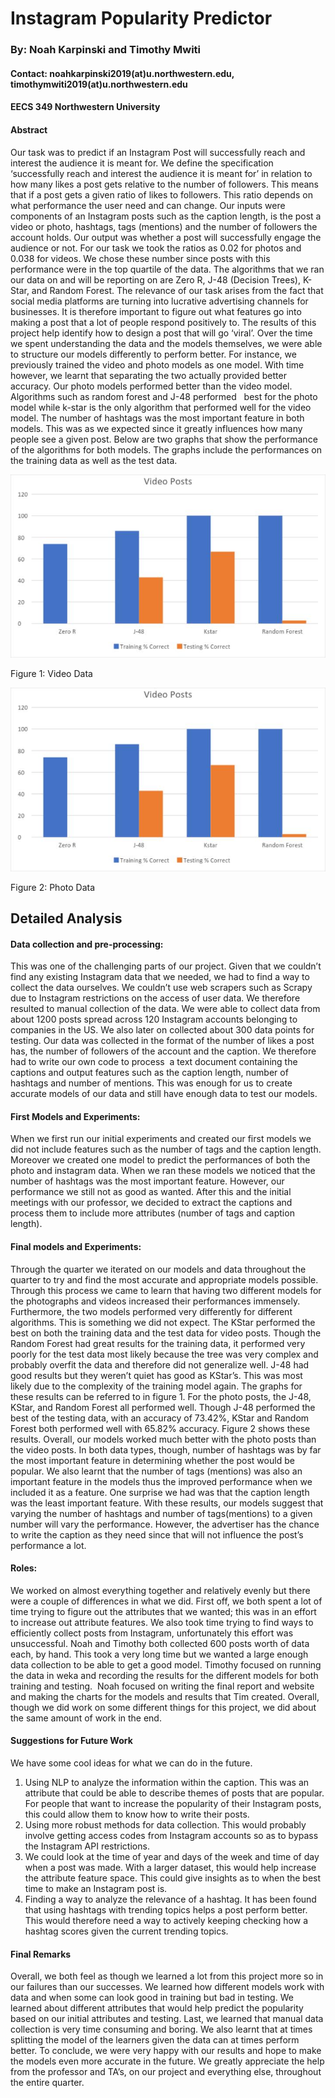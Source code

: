# Instagram Popularity Predictor
### By: Noah Karpinski and Timothy Mwiti
#### Contact: noahkarpinski2019(at)u.northwestern.edu, timothymwiti2019(at)u.northwestern.edu
#### EECS 349 Northwestern University

#### Abstract
Our task was to predict if an Instagram Post will successfully reach and interest the audience it is meant for. We define the specification ‘successfully reach and interest the audience it is meant for’ in relation to how many likes a post gets relative to the number of followers. This means that if a post gets a given ratio of likes to followers. This ratio depends on what performance the user need and can change. Our inputs were components of an Instagram posts such as the caption length, is the post a video or photo, hashtags, tags (mentions) and the number of followers the account holds. Our output was whether a post will successfully engage the audience or not. For our task we took the ratios as 0.02 for photos and 0.038 for videos. We chose these number since posts with this performance were in the top quartile of the data. The algorithms that we ran our data on and will be reporting on are Zero R, J-48 (Decision Trees), K-Star, and Random Forest.
The relevance of our task arises from the fact that social media platforms are turning into lucrative advertising channels for businesses. It is therefore important to figure out what features go into making a post that a lot of people respond positively to. The results of this project help identify how to design a post that will go ‘viral’. Over the time we spent understanding the data and the models themselves, we were able to structure our models differently to perform better. For instance, we previously trained the video and photo models as one model. With time however, we learnt that separating the two actually provided better accuracy. Our photo models performed better than the video model. Algorithms such as random forest and J-48 performed   best for the photo model while k-star is the only algorithm that performed well for the video model. The number of hashtags was the most important feature in both models. This was as we expected since it greatly influences how many people see a given post.
Below are two graphs that show the performance of the algorithms for both models. The graphs include the performances on the training data as well as the test data.

![](https://github.com/nokarp/EECS349FinalProject/blob/master/Video%20chart.jpg?raw=true)


Figure 1: Video Data

![](https://github.com/nokarp/EECS349FinalProject/blob/master/Video%20chart.jpg?raw=true)

Figure 2: Photo Data

## Detailed Analysis
#### Data collection and pre-processing:
This was one of the challenging parts of our project. Given that we couldn’t find any existing Instagram data that we needed, we had to find a way to collect the data ourselves. We couldn’t use web scrapers such as Scrapy due to Instagram restrictions on the access of user data. We therefore resulted to manual collection of the data. We were able to collect data from about 1200 posts spread across 120 Instagram accounts belonging to companies in the US. We also later on collected about 300 data points for testing. 
Our data was collected in the format of the number of likes a post has, the number of followers of the account and the caption. We therefore had to write our own code to process  a text document containing the captions and output features such as the caption length, number of hashtags and number of mentions. This was enough for us to create accurate models of our data and still have enough data to test our models.

#### First Models and Experiments:

When we first run our initial experiments and created our first models we did not include features such as the number of tags and the caption length. Moreover we created one model to predict the performances of both the photo and instagram data. When we ran these models we noticed that the number of hashtags was the most important feature. However, our performance we still not as good as wanted. After this and the initial meetings with our professor, we decided to extract the captions and process them to include more attributes (number of tags and caption length). 

#### Final models and Experiments:
 
Through the quarter we iterated on our models and data throughout the quarter to try and find the most accurate and appropriate models possible. Through this process we came to learn that having two different models for the photographs and videos increased their performances immensely. Furthermore, the two models performed very differently for different algorithms. This is something we did not expect.
The KStar performed the best on both the training data and the test data for video posts. Though the Random Forest had great results for the training data, it performed very poorly for the test data most likely because the tree was very complex and probably overfit the data and therefore did not generalize well. J-48 had good results but they weren’t quiet has good as KStar’s. This was most likely due to the complexity of the training model again. The graphs for these results can be referred to in figure 1. For the photo posts, the J-48, KStar, and Random Forest all performed well. Though J-48 performed the best of the testing data, with an accuracy of 73.42%, KStar and Random Forest both performed well with 65.82% accuracy. Figure 2 shows these results. Overall, our models worked much better with the photo posts than the video posts. 
In both data types, though, number of hashtags was by far the most important feature in determining whether the post would be popular. We also learnt that the number of tags (mentions) was also an important feature in the models thus the improved performance when we included it as a feature. One surprise we had was that the caption length was the least important feature. With these results, our models suggest that varying the number of hashtags and number of tags(mentions) to a given number will vary the performance. However, the advertiser has the chance to write the caption as they need since that will not influence the post’s performance a lot.

#### Roles:

We worked on almost everything together and relatively evenly but there were a couple of differences in what we did. First off, we both spent a lot of time trying to figure out the attributes that we wanted; this was in an effort to increase out attribute features. We also took time trying to find ways to efficiently collect posts from Instagram, unfortunately this effort was unsuccessful. Noah and Timothy both collected 600 posts worth of data each, by hand. This took a very long time but we wanted a large enough data collection to be able to get a good model. Timothy focused on running the data in weka and recording the results for the different models for both training and testing.  Noah focused on writing the final report and website and making the charts for the models and results that Tim created. Overall, though we did work on some different things for this project, we did about the same amount of work in the end.

#### Suggestions for Future Work
We have some cool ideas for what we can do in the future. 
1.  Using NLP to analyze the information within the caption. This was an attribute that could be able to describe themes of posts that are popular. For people that want to increase the popularity of their Instagram posts, this could allow them to know how to write their posts. 
2. Using more robust methods for data collection. This would probably involve getting access codes from Instagram accounts so as to bypass the Instagram API restrictions. 
3. We could look at the time of year and days of the week and time of day when a post was made. With a larger dataset, this would help increase the attribute feature space. This could give insights as to when the best time to make an Instagram post is. 
4. Finding a way to analyze the relevance of a hashtag. It has been found that using hashtags with trending topics helps a post perform better. This would therefore need a way to actively keeping checking how a hashtag scores given the current trending topics. 

#### Final Remarks

Overall, we both feel as though we learned a lot from this project more so in our failures than our successes. We learned how different models work with data and when some can look good in training but bad in testing. We learned about different attributes that would help predict the popularity based on our initial attributes and testing. Last, we learned that manual data collection is very time consuming and boring. We also learnt that at times splitting the model of the learners given the data can at times perform better. To conclude, we were very happy with our results and hope to make the models even more accurate in the future. We greatly appreciate the help from the professor and TA’s, on our project and everything else, throughout the entire quarter. 
